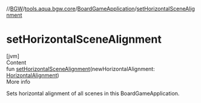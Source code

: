 //[BGW](../../../index.md)/[tools.aqua.bgw.core](../index.md)/[BoardGameApplication](index.md)/[setHorizontalSceneAlignment](set-horizontal-scene-alignment.md)



# setHorizontalSceneAlignment  
[jvm]  
Content  
fun [setHorizontalSceneAlignment](set-horizontal-scene-alignment.md)(newHorizontalAlignment: [HorizontalAlignment](../-horizontal-alignment/index.md))  
More info  


Sets horizontal alignment of all scenes in this BoardGameApplication.

  



